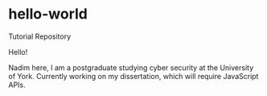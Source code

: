 # hello-world
Tutorial Repository

Hello!

Nadim here, I am a postgraduate studying cyber security at the University of York.
Currently working on my dissertation, which will require JavaScript APIs.
